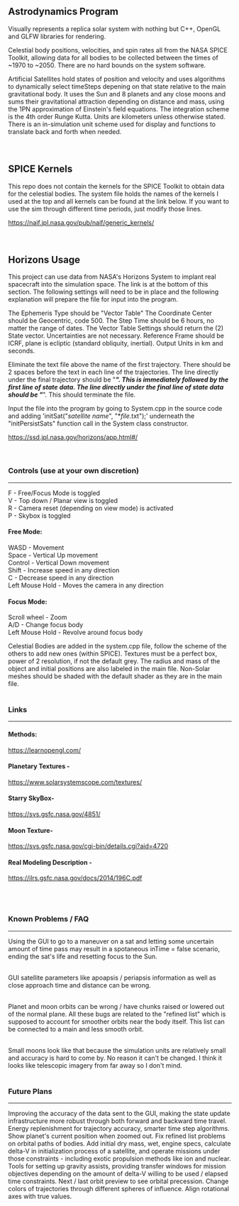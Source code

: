 ## Astrodynamics Program

Visually represents a replica solar system with nothing but C++, OpenGL and GLFW libraries for rendering.

Celestial body positions, velocities, and spin rates all from the NASA SPICE Toolkit, allowing data for all
bodies to be collected between the times of ~1970 to ~2050. There are no hard bounds on the system software.

Artificial Satellites hold states of position and velocity and uses algorithms to dynamically select timeSteps
depening on that state relative to the main gravitational body. It uses the Sun and 8 planets and any close moons
and sums their gravitational attraction depending on distance and mass, using the 1PN approximation of Einstein's
field equations. The integration scheme is the 4th order Runge Kutta. Units are kilometers unless otherwise 
stated. There is an in-simulation unit scheme used for display and functions to translate back and forth when
needed.<br><br><br>


## SPICE Kernels

This repo does not contain the kernels for the SPICE Toolkit to obtain data for the celestial bodies. The 
system file holds the names of the kernels I used at the top and all kernels can be found at the link below. If 
you want to use the sim through different time periods, just modify those lines.

https://naif.jpl.nasa.gov/pub/naif/generic_kernels/<br><br><br>

## Horizons Usage

This project can use data from NASA's Horizons System to implant real spacecraft into the simulation space. The
link is at the bottom of this section. The following settings will need to be in place and the following explanation
will prepare the file for input into the program. 

The Ephemeris Type should be "Vector Table"
The Coordinate Center should be Geocentric, code 500.
The Step Time should be 6 hours, no matter the range of dates.
The Vector Table Settings should return the (2) State vector. Uncertainties are not necessary.
Reference Frame should be ICRF, plane is ecliptic (standard obliquity, inertial).
Output Units in km and seconds.

Eliminate the text file above the name of the first trajectory. There should be 2 spaces before the text in each line
of the trajectories. The line directly under the final trajectory should be "***". This is immediately followed by the first
line of state data. The line directly under the final line of state data should be "***". This should terminate the file.

Input the file into the program by going to System.cpp in the source code and adding
'initSat("*satellite name*", "**file*.txt");'
underneath the "initPersistSats" function call in the System class constructor.

https://ssd.jpl.nasa.gov/horizons/app.html#/<br><br><br>


### Controls (use at your own discretion)
---
F - Free/Focus Mode is toggled<br>
V - Top down / Planar view is toggled<br>
R - Camera reset (depending on view mode) is activated<br>
P - Skybox is toggled<br>

#### Free Mode:
WASD - Movement<br>
Space - Vertical Up movement<br>
Control - Vertical Down movement<br>
Shift - Increase speed in any direction<br>
C - Decrease speed in any direction<br>
Left Mouse Hold - Moves the camera in any direction<br>

#### Focus Mode:
Scroll wheel - Zoom <br>
A/D - Change focus body<br>
Left Mouse Hold - Revolve around focus body<br>

Celestial Bodies are added in the system.cpp file, follow the scheme of the others to add new ones (within SPICE).
Textures must be a perfect box, power of 2 resolution, if not the default grey. The radius and mass of the object
and initial positions are also labeled in the main file.
Non-Solar meshes should be shaded with the default shader as they are in the main file.<br><br>

### Links
---

#### Methods:
https://learnopengl.com/
#### Planetary Textures -
https://www.solarsystemscope.com/textures/
#### Starry SkyBox-
https://svs.gsfc.nasa.gov/4851/
#### Moon Texture-
https://svs.gsfc.nasa.gov/cgi-bin/details.cgi?aid=4720
#### Real Modeling Description - 
https://ilrs.gsfc.nasa.gov/docs/2014/196C.pdf<br><br><br><br>


### Known Problems / FAQ
---

Using the GUI to go to a maneuver on a sat and letting some uncertain amount of time pass may result
in a spotaneous inTime = false scenario, ending the sat's life and resetting focus to the Sun.<br><br>

GUI satellite parameters like apoapsis / periapsis information as well as close approach time and distance
can be wrong. <br><br>

Planet and moon orbits can be wrong / have chunks raised or lowered out of the normal plane. All these bugs
are related to the "refined list" which is supposed to account for smoother orbits near the body itself.
This list can be connected to a main and less smooth orbit.<br><br>

Small moons look like that because the simulation units are relatively small and accuracy is hard to come by. No
reason it can't be changed. I think it looks like telescopic imagery from far away so I don't mind.<br><br>


### Future Plans
---

Improving the accuracy of the data sent to the GUI, making the state update infrastructure more robust through
both forward and backward time travel. Energy replenishment for trajectory accuracy, smarter time step 
algorithms. Show planet's current position when zoomed out. Fix refined list problems on orbital paths of bodies.
Add initial dry mass, wet, engine specs, calculate delta-V in initialization process of a satellite, and
operate missions under those constraints - including exotic propulsion methods like ion and nuclear. Tools for setting up
gravity assists, providing transfer windows for mission objectives depending on the amount of delta-V willing to be
used / elapsed time constraints. Next / last orbit preview to see orbital precession. Change colors of trajectories
through different spheres of influence. Align rotational axes with true values.



